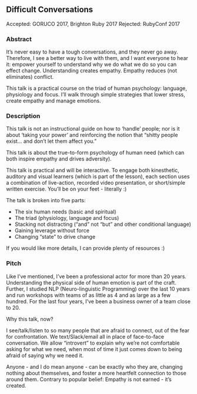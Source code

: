 ## Difficult Conversations

Accepted: GORUCO 2017, Brighton Ruby 2017
Rejected: RubyConf 2017

### Abstract

It’s never easy to have a tough conversations, and they never go away. Therefore, I see a better way to live with them, and I want everyone to hear it: empower yourself to understand why we do what we do so you can effect change. Understanding creates empathy. Empathy reduces (not eliminates) conflict.

This talk is a practical course on the triad of human psychology: language, physiology and focus. I’ll walk through simple strategies that lower stress, create empathy and manage emotions.

### Description

This talk is not an instructional guide on how to ‘handle’ people; nor is it about ‘taking your power’ and reinforcing the notion that “shitty people exist... and don’t let them affect you.”

This talk is about the true-to-form psychology of human need (which can both inspire empathy and drives adversity).

This talk is practical and will be interactive. To engage both kinesthetic, auditory and visual learners (which is part of the lesson), each section uses a combination of live-action, recorded video presentation, or short/simple written exercise. You’ll be on your feet - literally :)

The talk is broken into five parts:

- The six human needs (basic and spiritual)
- The triad (physiology, language and focus)
- Stacking not distracting (“and” not “but” and other conditional language)
- Gaining leverage without force
- Changing “state” to drive change

If you would like more details, I can provide plenty of resources :)

### Pitch

Like I’ve mentioned, I’ve been a professional actor for more than 20 years. Understanding the physical side of human emotion is part of the craft. Further, I studied NLP (Neuro-linguistic Programming) over the last 10 years and run workshops with teams of as little as 4 and as large as a few hundred. For the last four years, I’ve been a business owner of a team close to 20.

Why this talk, now?

I see/talk/listen to so many people that are afraid to connect, out of the fear for confrontation. We text/Slack/email all in place of face-to-face conversation. We allow “introvert” to explain why we’re not comfortable asking for what we need, when most of time it just comes down to being afraid of saying why we need it.

Anyone - and I do mean anyone - can be exactly who they are, changing nothing about themselves, and foster a more heartfelt connection to those around them. Contrary to popular belief: Empathy is not earned - it’s created.
